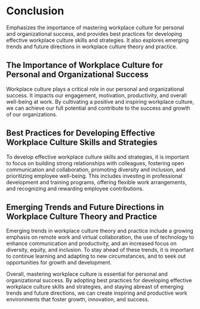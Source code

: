 # Conclusion

Emphasizes the importance of mastering workplace culture for personal and organizational success, and provides best practices for developing effective workplace culture skills and strategies. It also explores emerging trends and future directions in workplace culture theory and practice.

The Importance of Workplace Culture for Personal and Organizational Success
---------------------------------------------------------------------------

Workplace culture plays a critical role in our personal and organizational success. It impacts our engagement, motivation, productivity, and overall well-being at work. By cultivating a positive and inspiring workplace culture, we can achieve our full potential and contribute to the success and growth of our organizations.

Best Practices for Developing Effective Workplace Culture Skills and Strategies
-------------------------------------------------------------------------------

To develop effective workplace culture skills and strategies, it is important to focus on building strong relationships with colleagues, fostering open communication and collaboration, promoting diversity and inclusion, and prioritizing employee well-being. This includes investing in professional development and training programs, offering flexible work arrangements, and recognizing and rewarding employee contributions.

Emerging Trends and Future Directions in Workplace Culture Theory and Practice
------------------------------------------------------------------------------

Emerging trends in workplace culture theory and practice include a growing emphasis on remote work and virtual collaboration, the use of technology to enhance communication and productivity, and an increased focus on diversity, equity, and inclusion. To stay ahead of these trends, it is important to continue learning and adapting to new circumstances, and to seek out opportunities for growth and development.

Overall, mastering workplace culture is essential for personal and organizational success. By adopting best practices for developing effective workplace culture skills and strategies, and staying abreast of emerging trends and future directions, we can create inspiring and productive work environments that foster growth, innovation, and success.
